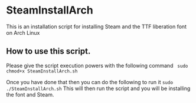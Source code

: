 # SteamInstallArch
This is an installation script for installing Steam and the TTF liberation font on Arch Linux


## How to use this script.

Please give the script execution powers with the following command
``` sudo chmod+x SteamInstallArch.sh```

Once you have done that then you can do the following to run it
```sudo ./SteamInstallArch.sh```
This will then run the script and you will be installing the font and Steam.
